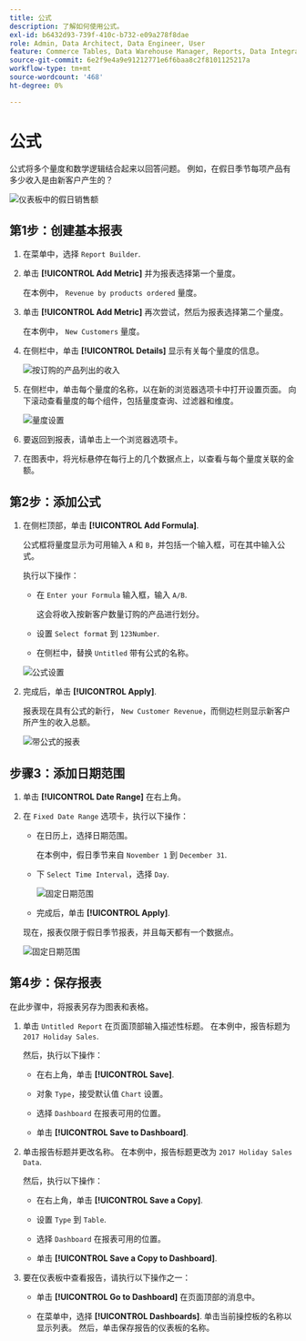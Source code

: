 ```yaml
---
title: 公式
description: 了解如何使用公式。
exl-id: b6432d93-739f-410c-b732-e09a278f8dae
role: Admin, Data Architect, Data Engineer, User
feature: Commerce Tables, Data Warehouse Manager, Reports, Data Integration
source-git-commit: 6e2f9e4a9e91212771e6f6baa8c2f8101125217a
workflow-type: tm+mt
source-wordcount: '468'
ht-degree: 0%

---
```


# 公式

公式将多个量度和数学逻辑结合起来以回答问题。 例如，在假日季节每项产品有多少收入是由新客户产生的？

![仪表板中的假日销售额](../../assets/magento-bi-report-builder-revenue-by-products-formula-report-holiday-sales-dashboard.png)

## 第1步：创建基本报表

1. 在菜单中，选择 `Report Builder`.

1. 单击 **[!UICONTROL Add Metric]** 并为报表选择第一个量度。

   在本例中， `Revenue by products ordered` 量度。

1. 单击 **[!UICONTROL Add Metric]** 再次尝试，然后为报表选择第二个量度。

   在本例中， `New Customers` 量度。

1. 在侧栏中，单击 **[!UICONTROL Details]** 显示有关每个量度的信息。

   ![按订购的产品列出的收入](../../assets/magento-bi-report-builder-revenue-by-products.png)

1. 在侧栏中，单击每个量度的名称，以在新的浏览器选项卡中打开设置页面。 向下滚动查看量度的每个组件，包括量度查询、过滤器和维度。

   ![量度设置](../../assets/magento-bi-report-builder-revenue-by-products-metric-detail.png)

1. 要返回到报表，请单击上一个浏览器选项卡。

1. 在图表中，将光标悬停在每行上的几个数据点上，以查看与每个量度关联的金额。

## 第2步：添加公式

1. 在侧栏顶部，单击 **[!UICONTROL Add Formula]**.

   公式框将量度显示为可用输入 `A` 和 `B`，并包括一个输入框，可在其中输入公式。

   执行以下操作：

   * 在 `Enter your Formula` 输入框，输入 `A/B`.

     这会将收入按新客户数量订购的产品进行划分。

   * 设置 `Select format` 到 `123Number`.

   * 在侧栏中，替换 `Untitled` 带有公式的名称。

   ![公式设置](../../assets/magento-bi-report-builder-revenue-by-products-add-formula-detail.png)

1. 完成后，单击 **[!UICONTROL Apply]**.

   报表现在具有公式的新行， `New Customer Revenue`，而侧边栏则显示新客户所产生的收入总额。

   ![带公式的报表](../../assets/magento-bi-report-builder-revenue-by-products-formula-report.png)

## 步骤3：添加日期范围

1. 单击 **[!UICONTROL Date Range]** 在右上角。

1. 在 `Fixed Date Range` 选项卡，执行以下操作：

   * 在日历上，选择日期范围。

     在本例中，假日季节来自 `November 1` 到 `December 31`.

   * 下 `Select Time Interval`，选择 `Day`.

     ![固定日期范围](../../assets/magento-bi-report-builder-revenue-by-products-formula-report-fixed-date-range.png)

   * 完成后，单击 **[!UICONTROL Apply]**.

   现在，报表仅限于假日季节报表，并且每天都有一个数据点。

   ![固定日期范围](../../assets/magento-bi-report-builder-revenue-by-products-formula-report-fixed-date-range-report.png)

## 第4步：保存报表

在此步骤中，将报表另存为图表和表格。

1. 单击 `Untitled Report` 在页面顶部输入描述性标题。 在本例中，报告标题为 `2017 Holiday Sales`.

   然后，执行以下操作：

   * 在右上角，单击 **[!UICONTROL Save]**.

   * 对象 `Type`，接受默认值 `Chart` 设置。

   * 选择 `Dashboard` 在报表可用的位置。

   * 单击 **[!UICONTROL Save to Dashboard]**.

1. 单击报告标题并更改名称。 在本例中，报告标题更改为 `2017 Holiday Sales Data`.

   然后，执行以下操作：

   * 在右上角，单击 **[!UICONTROL Save a Copy]**.

   * 设置 `Type` 到 `Table`.

   * 选择 `Dashboard` 在报表可用的位置。

   * 单击 **[!UICONTROL Save a Copy to Dashboard]**.

1. 要在仪表板中查看报告，请执行以下操作之一：

   * 单击 **[!UICONTROL Go to Dashboard]** 在页面顶部的消息中。

   * 在菜单中，选择 **[!UICONTROL Dashboards]**. 单击当前操控板的名称以显示列表。 然后，单击保存报告的仪表板的名称。
